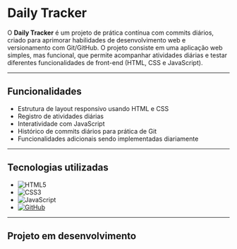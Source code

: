 # Daily Tracker

O **Daily Tracker** é um projeto de prática contínua com commits diários, criado para aprimorar habilidades de desenvolvimento web e versionamento com Git/GitHub. O projeto consiste em uma aplicação web simples, mas funcional, que permite acompanhar atividades diárias e testar diferentes funcionalidades de front-end (HTML, CSS e JavaScript).

---

## Funcionalidades
- Estrutura de layout responsivo usando HTML e CSS
- Registro de atividades diárias
- Interatividade com JavaScript
- Histórico de commits diários para prática de Git
- Funcionalidades adicionais sendo implementadas diariamente

---

## Tecnologias utilizadas
- ![HTML5](https://img.shields.io/badge/HTML5-E34F26?style=for-the-badge&logo=html5&logoColor=white)
- ![CSS3](https://img.shields.io/badge/CSS3-1572B6?style=for-the-badge&logo=css3&logoColor=white)
- ![JavaScript](https://img.shields.io/badge/JavaScript-F7DF1E?style=for-the-badge&logo=javascript&logoColor=black)
- [![GitHub](https://img.shields.io/badge/GitHub-100000?style=for-the-badge&logo=github&logoColor=white)](https://github.com/leandro-01)

---

## Projeto em desenvolvimento
